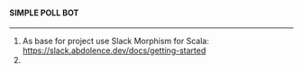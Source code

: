 #### SIMPLE POLL BOT

---

1. As base for project use Slack Morphism for Scala: https://slack.abdolence.dev/docs/getting-started
2. 
